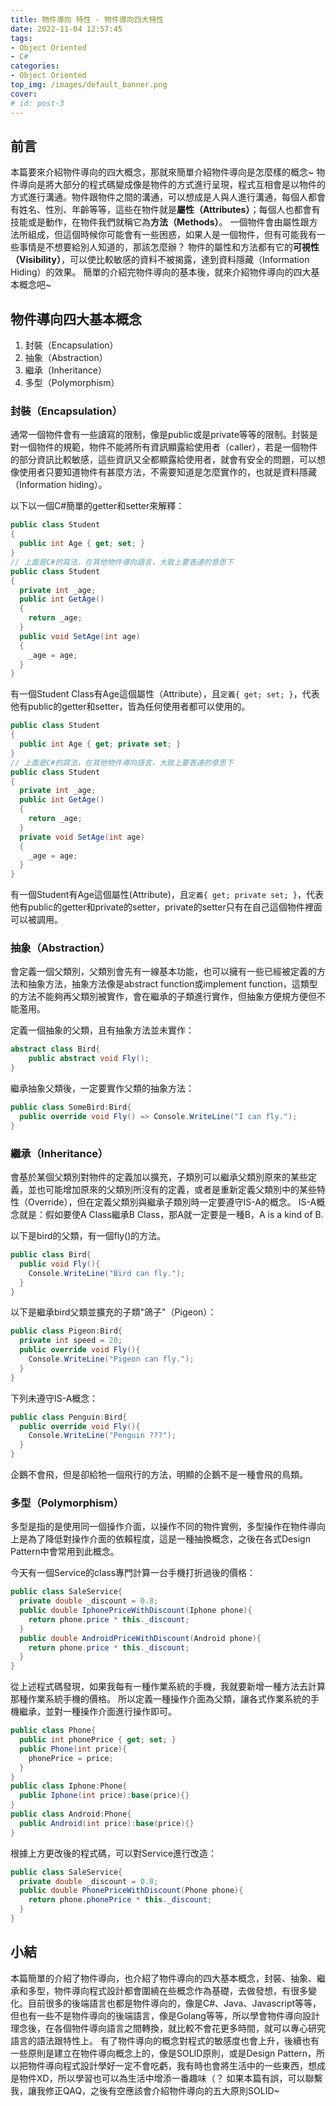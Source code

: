 ```yaml
---
title: 物件導向 特性 - 物件導向四大特性
date: 2022-11-04 12:57:45
tags:
- Object Oriented
- C#
categories:
- Object Oriented
top_img: /images/default_banner.png
cover: 
# id: post-3
---
```

## 前言
本篇要來介紹物件導向的四大概念，那就來簡單介紹物件導向是怎麼樣的概念~
物件導向是將大部分的程式碼變成像是物件的方式進行呈現，程式互相會是以物件的方式進行溝通。物件跟物件之間的溝通，可以想成是人與人進行溝通，每個人都會有姓名、性別、年齡等等，這些在物件就是**屬性（Attributes）**；每個人也都會有技能或是動作，在物件我們就稱它為**方法（Methods）**。
一個物件會由屬性跟方法所組成，但這個時候你可能會有一些困惑，如果人是一個物件，但有可能我有一些事情是不想要給別人知道的，那該怎麼辦？
物件的屬性和方法都有它的**可視性（Visibility）**，可以使比較敏感的資料不被揭露，達到資料隱藏（Information Hiding）的效果。
簡單的介紹完物件導向的基本後，就來介紹物件導向的四大基本概念吧~

## 物件導向四大基本概念
1. 封裝（Encapsulation）
2. 抽象（Abstraction）
3. 繼承（Inheritance）
4. 多型（Polymorphism）

### 封裝（Encapsulation）
通常一個物件會有一些讀寫的限制，像是public或是private等等的限制。封裝是對一個物件的規範，物件不能將所有資訊顯露給使用者（caller），若是一個物件的部分資訊比較敏感，這些資訊又全都顯露給使用者，就會有安全的問題，可以想像使用者只要知道物件有甚麼方法，不需要知道是怎麼實作的，也就是資料隱藏（Information hiding）。

以下以一個C#簡單的getter和setter來解釋：
``` C#
public class Student
{
  public int Age { get; set; }
}
// 上面是C#的寫法，在其他物件導向語言，大致上要表達的意思下
public class Student
{
  private int _age;
  public int GetAge()
  {
    return _age;
  }
  public void SetAge(int age)
  {
    _age = age;
  }
}
```
有一個Student Class有Age這個屬性（Attribute），且`定義{ get; set; }`，代表他有public的getter和setter，皆為任何使用者都可以使用的。
``` C#
public class Student
{
  public int Age { get; private set; }
}
// 上面是C#的寫法，在其他物件導向語言，大致上要表達的意思下
public class Student
{
  private int _age;
  public int GetAge()
  {
    return _age;
  }
  private void SetAge(int age)
  {
    _age = age;
  }
}
```
有一個Student有Age這個屬性(Attribute)，且`定義{ get; private set; }`，代表他有public的getter和private的setter，private的setter只有在自己這個物件裡面可以被調用。

### 抽象（Abstraction）
會定義一個父類別，父類別會先有一線基本功能，也可以擁有一些已經被定義的方法和抽象方法，抽象方法像是abstract function或implement function，這類型的方法不能夠再父類別被實作，會在繼承的子類進行實作，但抽象方便規方便但不能濫用。

定義一個抽象的父類，且有抽象方法並未實作：
``` C#
abstract class Bird{
    public abstract void Fly();
}
```
繼承抽象父類後，一定要實作父類的抽象方法：
``` C#
public class SomeBird:Bird{
  public override void Fly() => Console.WriteLine("I can fly.");
}
```

### 繼承（Inheritance）
會基於某個父類別對物件的定義加以擴充，子類別可以繼承父類別原來的某些定義，並也可能增加原來的父類別所沒有的定義，或者是重新定義父類別中的某些特性（Override），但在定義父類別與繼承子類別時一定要遵守IS-A的概念。
IS-A概念就是：假如要使A Class繼承B Class，那A就一定要是一種B，A is a kind of B.

以下是bird的父類，有一個fly()的方法。
``` C#
public class Bird{
  public void Fly(){
    Console.WriteLine("Bird can fly.");
  }
}
```
以下是繼承bird父類並擴充的子類"鴿子"（Pigeon）：
``` C#
public class Pigeon:Bird{
  private int speed = 20;
  public override void Fly(){
    Console.WriteLine("Pigeon can fly.");
  }
}
```
下列未遵守IS-A概念：
``` C#
public class Penguin:Bird{
  public override void Fly(){
    Console.WriteLine("Penguin ???");
  }
}
```
企鵝不會飛，但是卻給牠一個飛行的方法，明顯的企鵝不是一種會飛的鳥類。

### 多型（Polymorphism）
多型是指的是使用同一個操作介面，以操作不同的物件實例，多型操作在物件導向上是為了降低對操作介面的依賴程度，這是一種抽換概念，之後在各式Design Pattern中會常用到此概念。

今天有一個Service的class專門計算一台手機打折過後的價格：
``` C#
public class SaleService{
  private double _discount = 0.8;
  public double IphonePriceWithDiscount(Iphone phone){
    return phone.price * this._discount;
  }
  public double AndroidPriceWithDiscount(Android phone){
    return phone.price * this._discount;
  }
}
```
從上述程式碼發現，如果我每有一種作業系統的手機，我就要新增一種方法去計算那種作業系統手機的價格。
所以定義一種操作介面為父類，讓各式作業系統的手機繼承，並對一種操作介面進行操作即可。
``` C#
public class Phone{
  public int phonePrice { get; set; }
  public Phone(int price){
    phonePrice = price;
  }
}
public class Iphone:Phone{
  public Iphone(int price):base(price){}
}
public class Android:Phone{
  public Android(int price):base(price){}
}
```
根據上方更改後的程式碼，可以對Service進行改造：
``` C#
public class SaleService{
  private double _discount = 0.8;
  public double PhonePriceWithDiscount(Phone phone){
    return phone.phonePrice * this._discount;
  }
}
```

## 小結
本篇簡單的介紹了物件導向，也介紹了物件導向的四大基本概念，封裝、抽象、繼承和多型，物件導向程式設計都會圍繞在些概念作為基礎，去做發想，有很多變化。目前很多的後端語言也都是物件導向的，像是C#、Java、Javascript等等，但也有一些不是物件導向的後端語言，像是Golang等等，所以學會物件導向設計理念後，在各個物件導向語言之間轉換，就比較不會花更多時間，就可以專心研究語言的語法跟特性上。
有了物件導向的概念對程式的敏感度也會上升，後續也有一些原則是建立在物件導向概念上的，像是SOLID原則，或是Design Pattern，所以把物件導向程式設計學好一定不會吃虧，我有時也會將生活中的一些東西，想成是物件XD，所以學習也可以為生活中增添一番趣味（？
如果本篇有誤，可以聯繫我，讓我修正QAQ，之後有空應該會介紹物件導向的五大原則SOLID~